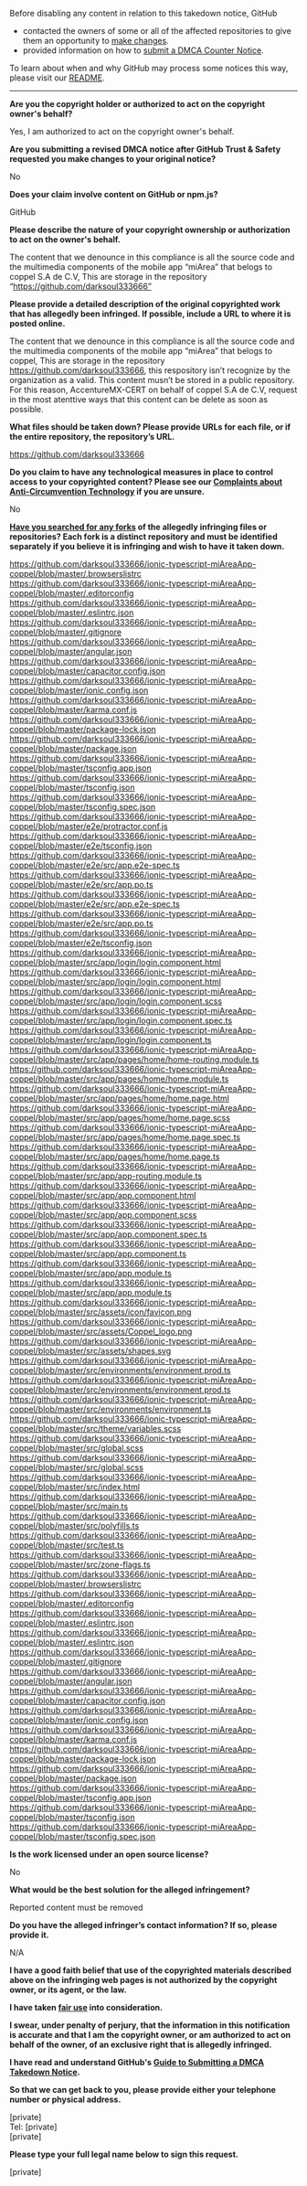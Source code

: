 Before disabling any content in relation to this takedown notice, GitHub
- contacted the owners of some or all of the affected repositories to give them an opportunity to [make changes](https://docs.github.com/en/github/site-policy/dmca-takedown-policy#a-how-does-this-actually-work).
- provided information on how to [submit a DMCA Counter Notice](https://docs.github.com/en/articles/guide-to-submitting-a-dmca-counter-notice).

To learn about when and why GitHub may process some notices this way, please visit our [README](https://github.com/github/dmca/blob/master/README.md#anatomy-of-a-takedown-notice).

---

**Are you the copyright holder or authorized to act on the copyright owner's behalf?**

Yes, I am authorized to act on the copyright owner's behalf.

**Are you submitting a revised DMCA notice after GitHub Trust & Safety requested you make changes to your original notice?**

No

**Does your claim involve content on GitHub or npm.js?**

GitHub

**Please describe the nature of your copyright ownership or authorization to act on the owner's behalf.**

The content that we denounce in this compliance is all the source code and the multimedia components of the mobile app “miArea” that belogs to coppel S.A de C.V, This are storage in the repository “https://github.com/darksoul333666”

**Please provide a detailed description of the original copyrighted work that has allegedly been infringed. If possible, include a URL to where it is posted online.**

The content that we denounce in this compliance is all the source code and the multimedia components of the mobile app “miArea” that belogs to coppel, This are storage in the repository https://github.com/darksoul333666, this respository isn’t recognize by the organization as a valid. This content musn’t be stored in a public repository. For this reason, AccentureMX-CERT on behalf of coppel S.A de C.V, request in the most atenttive ways that this content can be delete as soon as possible.

**What files should be taken down? Please provide URLs for each file, or if the entire repository, the repository’s URL.**

https://github.com/darksoul333666

**Do you claim to have any technological measures in place to control access to your copyrighted content? Please see our <a href="https://docs.github.com/articles/guide-to-submitting-a-dmca-takedown-notice#complaints-about-anti-circumvention-technology">Complaints about Anti-Circumvention Technology</a> if you are unsure.**

No

**<a href="https://docs.github.com/articles/dmca-takedown-policy#b-what-about-forks-or-whats-a-fork">Have you searched for any forks</a> of the allegedly infringing files or repositories? Each fork is a distinct repository and must be identified separately if you believe it is infringing and wish to have it taken down.**

https://github.com/darksoul333666/ionic-typescript-miAreaApp-coppel/blob/master/.browserslistrc  
https://github.com/darksoul333666/ionic-typescript-miAreaApp-coppel/blob/master/.editorconfig  
https://github.com/darksoul333666/ionic-typescript-miAreaApp-coppel/blob/master/.eslintrc.json  
https://github.com/darksoul333666/ionic-typescript-miAreaApp-coppel/blob/master/.gitignore  
https://github.com/darksoul333666/ionic-typescript-miAreaApp-coppel/blob/master/angular.json  
https://github.com/darksoul333666/ionic-typescript-miAreaApp-coppel/blob/master/capacitor.config.json  
https://github.com/darksoul333666/ionic-typescript-miAreaApp-coppel/blob/master/ionic.config.json  
https://github.com/darksoul333666/ionic-typescript-miAreaApp-coppel/blob/master/karma.conf.js  
https://github.com/darksoul333666/ionic-typescript-miAreaApp-coppel/blob/master/package-lock.json  
https://github.com/darksoul333666/ionic-typescript-miAreaApp-coppel/blob/master/package.json  
https://github.com/darksoul333666/ionic-typescript-miAreaApp-coppel/blob/master/tsconfig.app.json  
https://github.com/darksoul333666/ionic-typescript-miAreaApp-coppel/blob/master/tsconfig.json  
https://github.com/darksoul333666/ionic-typescript-miAreaApp-coppel/blob/master/tsconfig.spec.json  
https://github.com/darksoul333666/ionic-typescript-miAreaApp-coppel/blob/master/e2e/protractor.conf.js  
https://github.com/darksoul333666/ionic-typescript-miAreaApp-coppel/blob/master/e2e/tsconfig.json  
https://github.com/darksoul333666/ionic-typescript-miAreaApp-coppel/blob/master/e2e/src/app.e2e-spec.ts  
https://github.com/darksoul333666/ionic-typescript-miAreaApp-coppel/blob/master/e2e/src/app.po.ts  
https://github.com/darksoul333666/ionic-typescript-miAreaApp-coppel/blob/master/e2e/src/app.e2e-spec.ts  
https://github.com/darksoul333666/ionic-typescript-miAreaApp-coppel/blob/master/e2e/src/app.po.ts  
https://github.com/darksoul333666/ionic-typescript-miAreaApp-coppel/blob/master/e2e/tsconfig.json  
https://github.com/darksoul333666/ionic-typescript-miAreaApp-coppel/blob/master/src/app/login/login.component.html  
https://github.com/darksoul333666/ionic-typescript-miAreaApp-coppel/blob/master/src/app/login/login.component.html  
https://github.com/darksoul333666/ionic-typescript-miAreaApp-coppel/blob/master/src/app/login/login.component.scss  
https://github.com/darksoul333666/ionic-typescript-miAreaApp-coppel/blob/master/src/app/login/login.component.spec.ts  
https://github.com/darksoul333666/ionic-typescript-miAreaApp-coppel/blob/master/src/app/login/login.component.ts  
https://github.com/darksoul333666/ionic-typescript-miAreaApp-coppel/blob/master/src/app/pages/home/home-routing.module.ts  
https://github.com/darksoul333666/ionic-typescript-miAreaApp-coppel/blob/master/src/app/pages/home/home.module.ts  
https://github.com/darksoul333666/ionic-typescript-miAreaApp-coppel/blob/master/src/app/pages/home/home.page.html  
https://github.com/darksoul333666/ionic-typescript-miAreaApp-coppel/blob/master/src/app/pages/home/home.page.scss  
https://github.com/darksoul333666/ionic-typescript-miAreaApp-coppel/blob/master/src/app/pages/home/home.page.spec.ts  
https://github.com/darksoul333666/ionic-typescript-miAreaApp-coppel/blob/master/src/app/pages/home/home.page.ts  
https://github.com/darksoul333666/ionic-typescript-miAreaApp-coppel/blob/master/src/app/app-routing.module.ts  
https://github.com/darksoul333666/ionic-typescript-miAreaApp-coppel/blob/master/src/app/app.component.html  
https://github.com/darksoul333666/ionic-typescript-miAreaApp-coppel/blob/master/src/app/app.component.scss  
https://github.com/darksoul333666/ionic-typescript-miAreaApp-coppel/blob/master/src/app/app.component.spec.ts  
https://github.com/darksoul333666/ionic-typescript-miAreaApp-coppel/blob/master/src/app/app.component.ts  
https://github.com/darksoul333666/ionic-typescript-miAreaApp-coppel/blob/master/src/app/app.module.ts  
https://github.com/darksoul333666/ionic-typescript-miAreaApp-coppel/blob/master/src/app/app.module.ts  
https://github.com/darksoul333666/ionic-typescript-miAreaApp-coppel/blob/master/src/assets/icon/favicon.png  
https://github.com/darksoul333666/ionic-typescript-miAreaApp-coppel/blob/master/src/assets/Coppel_logo.png  
https://github.com/darksoul333666/ionic-typescript-miAreaApp-coppel/blob/master/src/assets/shapes.svg  
https://github.com/darksoul333666/ionic-typescript-miAreaApp-coppel/blob/master/src/environments/environment.prod.ts  
https://github.com/darksoul333666/ionic-typescript-miAreaApp-coppel/blob/master/src/environments/environment.prod.ts  
https://github.com/darksoul333666/ionic-typescript-miAreaApp-coppel/blob/master/src/environments/environment.ts  
https://github.com/darksoul333666/ionic-typescript-miAreaApp-coppel/blob/master/src/theme/variables.scss  
https://github.com/darksoul333666/ionic-typescript-miAreaApp-coppel/blob/master/src/global.scss  
https://github.com/darksoul333666/ionic-typescript-miAreaApp-coppel/blob/master/src/global.scss  
https://github.com/darksoul333666/ionic-typescript-miAreaApp-coppel/blob/master/src/index.html  
https://github.com/darksoul333666/ionic-typescript-miAreaApp-coppel/blob/master/src/main.ts  
https://github.com/darksoul333666/ionic-typescript-miAreaApp-coppel/blob/master/src/polyfills.ts  
https://github.com/darksoul333666/ionic-typescript-miAreaApp-coppel/blob/master/src/test.ts  
https://github.com/darksoul333666/ionic-typescript-miAreaApp-coppel/blob/master/src/zone-flags.ts  
https://github.com/darksoul333666/ionic-typescript-miAreaApp-coppel/blob/master/.browserslistrc  
https://github.com/darksoul333666/ionic-typescript-miAreaApp-coppel/blob/master/.editorconfig  
https://github.com/darksoul333666/ionic-typescript-miAreaApp-coppel/blob/master/.eslintrc.json  
https://github.com/darksoul333666/ionic-typescript-miAreaApp-coppel/blob/master/.eslintrc.json  
https://github.com/darksoul333666/ionic-typescript-miAreaApp-coppel/blob/master/.gitignore  
https://github.com/darksoul333666/ionic-typescript-miAreaApp-coppel/blob/master/angular.json  
https://github.com/darksoul333666/ionic-typescript-miAreaApp-coppel/blob/master/capacitor.config.json  
https://github.com/darksoul333666/ionic-typescript-miAreaApp-coppel/blob/master/ionic.config.json  
https://github.com/darksoul333666/ionic-typescript-miAreaApp-coppel/blob/master/karma.conf.js  
https://github.com/darksoul333666/ionic-typescript-miAreaApp-coppel/blob/master/package-lock.json  
https://github.com/darksoul333666/ionic-typescript-miAreaApp-coppel/blob/master/package.json  
https://github.com/darksoul333666/ionic-typescript-miAreaApp-coppel/blob/master/tsconfig.app.json  
https://github.com/darksoul333666/ionic-typescript-miAreaApp-coppel/blob/master/tsconfig.json  
https://github.com/darksoul333666/ionic-typescript-miAreaApp-coppel/blob/master/tsconfig.spec.json

**Is the work licensed under an open source license?**

No

**What would be the best solution for the alleged infringement?**

Reported content must be removed

**Do you have the alleged infringer’s contact information? If so, please provide it.**

N/A

**I have a good faith belief that use of the copyrighted materials described above on the infringing web pages is not authorized by the copyright owner, or its agent, or the law.**

**I have taken <a href="https://www.lumendatabase.org/topics/22">fair use</a> into consideration.**

**I swear, under penalty of perjury, that the information in this notification is accurate and that I am the copyright owner, or am authorized to act on behalf of the owner, of an exclusive right that is allegedly infringed.**

**I have read and understand GitHub's <a href="https://docs.github.com/articles/guide-to-submitting-a-dmca-takedown-notice/">Guide to Submitting a DMCA Takedown Notice</a>.**

**So that we can get back to you, please provide either your telephone number or physical address.**

[private]  
Tel: [private]  
[private]  

**Please type your full legal name below to sign this request.**

[private]  

